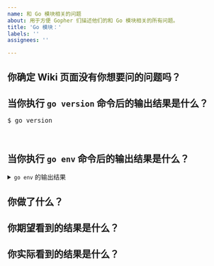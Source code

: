 ```yaml
---
name: 和 Go 模块相关的问题
about: 用于方便 Gopher 们描述他们的和 Go 模块相关的所有问题。
title: 'Go 模块：'
labels: ''
assignees: ''

---
```


<!-- 在提交你的问题之前，请先回答下述问题。非常感谢！ -->

## 你确定 Wiki 页面没有你想要问的问题吗？

<!-- Wiki 页面 URL：https://github.com/goproxy/goproxy.cn/wiki/Go-%E6%A8%A1%E5%9D%97%E5%B8%B8%E8%A7%81%E9%97%AE%E9%A2%98 -->
<!-- 请在此行下面的空白行填写你的答案。 -->


## 当你执行 `go version` 命令后的输出结果是什么？

<pre>
$ go version
<!-- 请在此行下面的空白行填写你的答案。 -->

</pre>

## 当你执行 `go env` 命令后的输出结果是什么？

<details>
<summary><code>go env</code> 的输出结果</summary>
<br>
<pre>
$ go env
<!-- 请在此行下面的空白行填写你的答案。 -->

</pre>
</details>

## 你做了什么？

<!-- 如果可以，请告诉我们再现错误的方式。 -->
<!-- 请在此行下面的空白行填写你的答案。 -->


## 你期望看到的结果是什么？

<!-- 请在此行下面的空白行填写你的答案。 -->


## 你实际看到的结果是什么？

<!-- 请在此行下面的空白行填写你的答案。 -->

